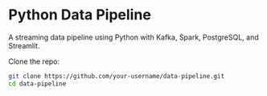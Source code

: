 # Python Data Pipeline

A streaming data pipeline using Python with Kafka, Spark, PostgreSQL, and Streamlit.

Clone the repo:

```bash
git clone https://github.com/your-username/data-pipeline.git
cd data-pipeline
